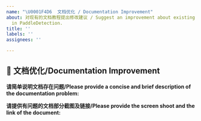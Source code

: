 ```yaml
---
name: "\U0001F4D6  文档优化 / Documentation Improvement"
about: 对现有的文档教程提出修改建议 / Suggest an improvement about existing documentation or tutorials
  in PaddleDetection.
title: ''
labels: ''
assignees: ''

---
```


## 📖  文档优化/Documentation Improvement

**请简单说明文档存在问题/Please provide a concise and brief description of the documentation problem:**

**请提供有问题的文档部分截图及链接/Please provide the screen shoot and the link of the document:**
